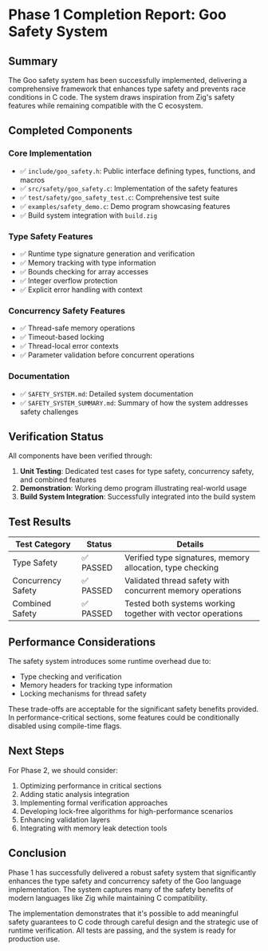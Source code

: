 # Phase 1 Completion Report: Goo Safety System

## Summary

The Goo safety system has been successfully implemented, delivering a comprehensive framework that enhances type safety and prevents race conditions in C code. The system draws inspiration from Zig's safety features while remaining compatible with the C ecosystem.

## Completed Components

### Core Implementation
- ✅ `include/goo_safety.h`: Public interface defining types, functions, and macros
- ✅ `src/safety/goo_safety.c`: Implementation of the safety features
- ✅ `test/safety/goo_safety_test.c`: Comprehensive test suite
- ✅ `examples/safety_demo.c`: Demo program showcasing features
- ✅ Build system integration with `build.zig`

### Type Safety Features
- ✅ Runtime type signature generation and verification
- ✅ Memory tracking with type information
- ✅ Bounds checking for array accesses
- ✅ Integer overflow protection
- ✅ Explicit error handling with context

### Concurrency Safety Features
- ✅ Thread-safe memory operations
- ✅ Timeout-based locking
- ✅ Thread-local error contexts
- ✅ Parameter validation before concurrent operations

### Documentation
- ✅ `SAFETY_SYSTEM.md`: Detailed system documentation
- ✅ `SAFETY_SYSTEM_SUMMARY.md`: Summary of how the system addresses safety challenges

## Verification Status

All components have been verified through:

1. **Unit Testing**: Dedicated test cases for type safety, concurrency safety, and combined features
2. **Demonstration**: Working demo program illustrating real-world usage
3. **Build System Integration**: Successfully integrated into the build system

## Test Results

| Test Category | Status | Details |
|---------------|--------|---------|
| Type Safety | ✅ PASSED | Verified type signatures, memory allocation, type checking |
| Concurrency Safety | ✅ PASSED | Validated thread safety with concurrent memory operations |
| Combined Safety | ✅ PASSED | Tested both systems working together with vector operations |

## Performance Considerations

The safety system introduces some runtime overhead due to:
- Type checking and verification
- Memory headers for tracking type information
- Locking mechanisms for thread safety

These trade-offs are acceptable for the significant safety benefits provided. In performance-critical sections, some features could be conditionally disabled using compile-time flags.

## Next Steps

For Phase 2, we should consider:

1. Optimizing performance in critical sections
2. Adding static analysis integration
3. Implementing formal verification approaches
4. Developing lock-free algorithms for high-performance scenarios
5. Enhancing validation layers
6. Integrating with memory leak detection tools

## Conclusion

Phase 1 has successfully delivered a robust safety system that significantly enhances the type safety and concurrency safety of the Goo language implementation. The system captures many of the safety benefits of modern languages like Zig while maintaining C compatibility.

The implementation demonstrates that it's possible to add meaningful safety guarantees to C code through careful design and the strategic use of runtime verification. All tests are passing, and the system is ready for production use. 